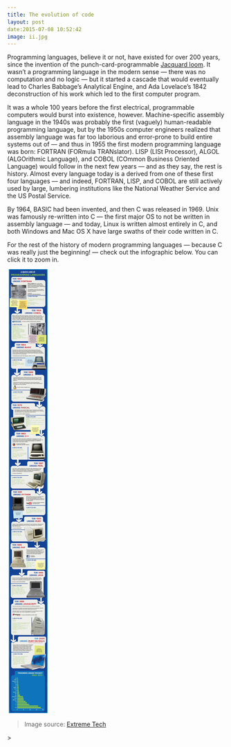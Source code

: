 ```yaml
---
title: The evolution of code
layout: post
date:2015-07-08 10:52:42
image: ii.jpg
---
```


Programming languages, believe it or not, have existed for over 200 years, since the invention of the punch-card-programmable <a href="http://en.wikipedia.org/wiki/Jacquard_loom">Jacquard loom</a>. It wasn’t a programming language in the modern sense — there was no computation and no logic — but it started a cascade that would eventually lead to Charles Babbage’s Analytical Engine, and Ada Lovelace’s 1842 deconstruction of his work which led to the first computer program.

It was a whole 100 years before the first electrical, programmable computers would burst into existence, however. Machine-specific assembly language in the 1940s was probably the first (vaguely) human-readable programming language, but by the 1950s computer engineers realized that assembly language was far too laborious and error-prone to build entire systems out of — and thus in 1955 the first modern programming language was born: FORTRAN (FORmula TRANslator). LISP (LISt Processor), ALGOL (ALGOrithmic Language), and COBOL (COmmon Business Oriented Language) would follow in the next few years — and as they say, the rest is history. Almost every language today is a derived from one of these first four languages — and indeed, FORTRAN, LISP, and COBOL are still actively used by large, lumbering institutions like the National Weather Service and the US Postal Service.

By 1964, BASIC had been invented, and then C was released in 1969. Unix was famously re-written into C — the first major OS to not be written in assembly language — and today, Linux is written almost entirely in C, and both Windows and Mac OS X have large swaths of their code written in C.

For the rest of the history of modern programming languages — because C was really just the beginning! — check out the infographic below. You can click it to zoom in.

<img src="/img/ii.jpg">
<blockquote>Image source: <a href="http://www.extremetech.com">Extreme Tech</a></blockquote>>